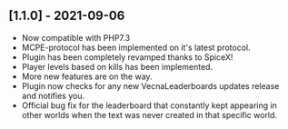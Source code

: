 ## [1.1.0] - 2021-09-06

- Now compatible with PHP7.3
- MCPE-protocol has been implemented on it's latest protocol.
- Plugin has been completely revamped thanks to SpiceX!
- Player levels based on kills has been implemented.
- More new features are on the way.
- Plugin now checks for any new VecnaLeaderboards updates release and notifies you.
- Official bug fix for the leaderboard that constantly kept appearing in other worlds when the text was never created in that specific world.